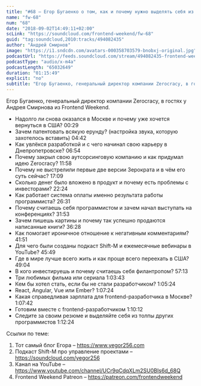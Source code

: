 ```yaml
---
title: "#68 – Егор Бугаенко о том, как и почему нужно выделять себя из толпы других программистов"
name: "fw-68"
num: "68"
date: "2018-09-02T14:49:11+02:00"
scLink: "https://soundcloud.com/frontend-weekend/fw-68"
guid: "tag:soundcloud,2010:tracks/494082435"
author: "Андрей Смирнов"
image: "https://i1.sndcdn.com/avatars-000358703579-bnobxj-original.jpg"
podcastUrl: "https://feeds.soundcloud.com/stream/494082435-frontend-weekend-fw-68.m4a"
podcastType: "audio/x-m4a"
podcastLength: "65032649"
duration: "01:15:49"
explicit: "no"
subtitle: "Егор Бугаенко, генеральный директор компании Zerocracy, в гостях у Андрея Смирнова из Frontend Weekend. "
---
```

Егор Бугаенко, генеральный директор компании Zerocracy, в гостях у Андрея Смирнова из Frontend Weekend. 

- Надолго ли снова оказался в Москве и почему уже хочется вернуться в США? <timecode>00:29</timecode>
- Зачем патентовать всякую ерунду? (настройка звука, которую захотелось вставить) <timecode>04:42</timecode>
- Как увлёкся разработкой и с чего начинал свою карьеру в Днепропетровске? <timecode>06:54</timecode>
- Почему закрыл свою аутсорсинговую компанию и как придумал идею Zerocracy? <timecode>11:58</timecode>
- Почему не выстрелили первые две версии Зерократа и в чём его суть сейчас? <timecode>17:09</timecode>
- Сколько денег было вложено в продукт и почему есть проблемы с инвесторами? <timecode>22:24</timecode>
- Как работает система оплаты именно результата работы программиста? <timecode>26:31</timecode>
- Почему считаешь себя программистом и зачем начал выступать на конференциях? <timecode>31:53</timecode>
- Зачем пишешь картины и почему так успешно продаются написанные книги? <timecode>36:28</timecode>
- Как помогает ироничное отношение к негативным комментариям? <timecode>41:51</timecode>
- Для чего были созданы подкаст Shift-M и ежемесячные вебинары в YouTube? <timecode>45:49</timecode>
- Где в мире лучше всего жить и как проще всего переехать в США? <timecode>49:04</timecode>
- В кого инвестируешь и почему считаешь себя филантропом? <timecode>57:13</timecode>
- Три любимых фильма или сериала <timecode>1:03:43</timecode>
- Кем бы хотел стать, если бы не стали разработчиком? <timecode>1:05:24</timecode>
- React, Angular, Vue или Ember? <timecode>1:07:24</timecode>
- Какая справедливая зарплата для frontend-разработчика в Москве? <timecode>1:07:42</timecode>
- Готовим вместе с frontend-разработчиком <timecode>1:10:12</timecode>
- Следите за своим резюме и выделяйте себя из толпы других программистов <timecode>1:12:24</timecode>

Ссылки по теме:
1) Тот самый блог Егора – https://www.yegor256.com
2) Подкаст Shift-M про управление проектами – https://soundcloud.com/yegor256
3) Канал на YouTube – https://www.youtube.com/channel/UCr9qCdqXLm2SU0BIs6d_68Q 
4) Frontend Weekend Patreon – https://patreon.com/frontendweekend